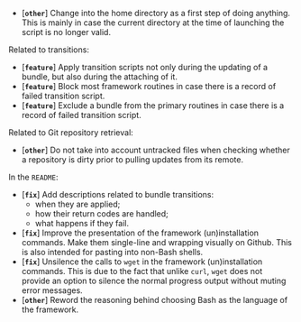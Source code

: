* [**`other`**] Change into the home directory as a first step of doing anything. This is mainly in case the current directory at the time of launching the script is no longer valid.

Related to transitions:

* [**`feature`**] Apply transition scripts not only during the updating of a bundle, but also during the attaching of it.
* [**`feature`**] Block most framework routines in case there is a record of failed transition script.
* [**`feature`**] Exclude a bundle from the primary routines in case there is a record of failed transition script.

Related to Git repository retrieval:

* [**`other`**] Do not take into account untracked files when checking whether a repository is dirty prior to pulling updates from its remote.

In the `README`:

* [**`fix`**] Add descriptions related to bundle transitions:
  * when they are applied;
  * how their return codes are handled;
  * what happens if they fail.
* [**`fix`**] Improve the presentation of the framework (un)installation commands. Make them single-line and wrapping visually on Github. This is also intended for pasting into non-Bash shells.
* [**`fix`**] Unsilence the calls to `wget` in the framework (un)installation commands. This is due to the fact that unlike `curl`, `wget` does not provide an option to silence the normal progress output without muting error messages.
* [**`other`**] Reword the reasoning behind choosing Bash as the language of the framework.